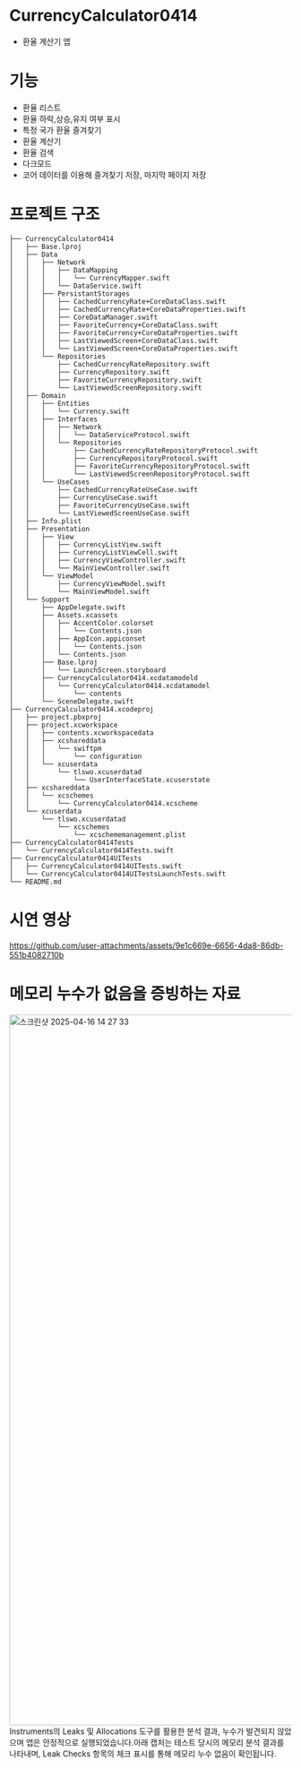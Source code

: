 # CurrencyCalculator0414
- 환율 계산기 앱

# 기능
- 환율 리스트
- 환율 하락,상승,유지 여부 표시
- 특정 국가 환율 즐겨찾기
- 환율 계산기 
- 환율 검색
- 다크모드
- 코어 데이터를 이용해 즐겨찾기 저장, 마지막 페이지 저장 

# 프로젝트 구조
```
├── CurrencyCalculator0414
│   ├── Base.lproj
│   ├── Data
│   │   ├── Network
│   │   │   ├── DataMapping
│   │   │   │   └── CurrencyMapper.swift
│   │   │   └── DataService.swift
│   │   ├── PersistantStorages
│   │   │   ├── CachedCurrencyRate+CoreDataClass.swift
│   │   │   ├── CachedCurrencyRate+CoreDataProperties.swift
│   │   │   ├── CoreDataManager.swift
│   │   │   ├── FavoriteCurrency+CoreDataClass.swift
│   │   │   ├── FavoriteCurrency+CoreDataProperties.swift
│   │   │   ├── LastViewedScreen+CoreDataClass.swift
│   │   │   └── LastViewedScreen+CoreDataProperties.swift
│   │   └── Repositories
│   │       ├── CachedCurrencyRateRepository.swift
│   │       ├── CurrencyRepository.swift
│   │       ├── FavoriteCurrencyRepository.swift
│   │       └── LastViewedScreenRepository.swift
│   ├── Domain
│   │   ├── Entities
│   │   │   └── Currency.swift
│   │   ├── Interfaces
│   │   │   ├── Network
│   │   │   │   └── DataServiceProtocol.swift
│   │   │   └── Repositories
│   │   │       ├── CachedCurrencyRateRepositoryProtocol.swift
│   │   │       ├── CurrencyRepositoryProtocol.swift
│   │   │       ├── FavoriteCurrencyRepositoryProtocol.swift
│   │   │       └── LastViewedScreenRepositoryProtocol.swift
│   │   └── UseCases
│   │       ├── CachedCurrencyRateUseCase.swift
│   │       ├── CurrencyUseCase.swift
│   │       ├── FavoriteCurrencyUseCase.swift
│   │       └── LastViewedScreenUseCase.swift
│   ├── Info.plist
│   ├── Presentation
│   │   ├── View
│   │   │   ├── CurrencyListView.swift
│   │   │   ├── CurrencyListViewCell.swift
│   │   │   ├── CurrencyViewController.swift
│   │   │   └── MainViewController.swift
│   │   └── ViewModel
│   │       ├── CurrencyViewModel.swift
│   │       └── MainViewModel.swift
│   └── Support
│       ├── AppDelegate.swift
│       ├── Assets.xcassets
│       │   ├── AccentColor.colorset
│       │   │   └── Contents.json
│       │   ├── AppIcon.appiconset
│       │   │   └── Contents.json
│       │   └── Contents.json
│       ├── Base.lproj
│       │   └── LaunchScreen.storyboard
│       ├── CurrencyCalculator0414.xcdatamodeld
│       │   └── CurrencyCalculator0414.xcdatamodel
│       │       └── contents
│       └── SceneDelegate.swift
├── CurrencyCalculator0414.xcodeproj
│   ├── project.pbxproj
│   ├── project.xcworkspace
│   │   ├── contents.xcworkspacedata
│   │   ├── xcshareddata
│   │   │   └── swiftpm
│   │   │       └── configuration
│   │   └── xcuserdata
│   │       └── tlswo.xcuserdatad
│   │           └── UserInterfaceState.xcuserstate
│   ├── xcshareddata
│   │   └── xcschemes
│   │       └── CurrencyCalculator0414.xcscheme
│   └── xcuserdata
│       └── tlswo.xcuserdatad
│           └── xcschemes
│               └── xcschememanagement.plist
├── CurrencyCalculator0414Tests
│   └── CurrencyCalculator0414Tests.swift
├── CurrencyCalculator0414UITests
│   ├── CurrencyCalculator0414UITests.swift
│   └── CurrencyCalculator0414UITestsLaunchTests.swift
└── README.md
```

# 시연 영상 
https://github.com/user-attachments/assets/9e1c669e-6656-4da8-86db-551b4082710b

# 메모리 누수가 없음을 증빙하는 자료 
<img width="1269" alt="스크린샷 2025-04-16 14 27 33" src="https://github.com/user-attachments/assets/20e273ab-f03c-48a0-b2fd-43157ccb919c" />
Instruments의 Leaks 및 Allocations 도구를 활용한 분석 결과, 누수가 발견되지 않았으며 앱은 안정적으로 실행되었습니다.아래 캡처는 테스트 당시의 메모리 분석 결과를 나타내며, Leak Checks 항목의 체크 표시를 통해 메모리 누수 없음이 확인됩니다.
